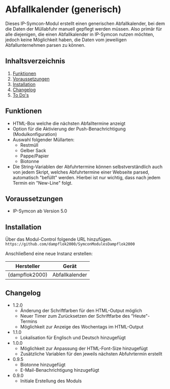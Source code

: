 # Abfallkalender (generisch)
Dieses IP-Symcon-Modul erstellt einen generischen Abfallkalender, bei dem die Daten der Müllabfuhr manuell gepflegt werden müssen. Also primär für alle diejenigen, die einen Abfallkalender in IP-Symcon nutzen möchten, jedoch keine Möglichkeit haben, die Daten vom jeweiligen Abfallunternehmen parsen zu können.

## Inhaltsverzeichnis
1. [Funktionen](#funktionen)
2. [Voraussetzungen](#voraussetzungen)
3. [Installation](#installation)
4. [Changelog](#changelog)
5. [To Do's](#to-dos)

## Funktionen
* HTML-Box welche die nächsten Abfalltermine anzeigt
* Option für die Aktivierung der Push-Benachrichtigung (Modulkonfiguration)
* Auswahl folgender Müllarten:
    * Restmüll
    * Gelber Sack
    * Pappe/Papier
    * Biotonne
* Die String-Variablen der Abfuhrtermine können selbstverständlich auch von jedem Skript, welches Abfuhrtermine einer Webseite parsed, automatisch "befüllt" werden. Hierbei ist nur wichtig, dass nach jedem Termin ein "New-Line" folgt.  

## Voraussetzungen
* IP-Symcon ab Version 5.0

## Installation
Über das Modul-Control folgende URL hinzufügen.  
`https://github.com/dampflok2000/SymconModulesDampflok2000`

Anschließend eine neue Instanz erstellen:

Hersteller         | Gerät       | 
------------ | --------- | 
(dampflok2000)       | Abfallkalender   | 

## Changelog
* 1.2.0
    * Änderung der Schriftfarben für den HTML-Output möglich
    * Neuer Timer zum Zurücksetzen der Schriftfarbe des "Heute"-Termins
    * Möglichkeit zur Anzeige des Wochentags im HTML-Output
* 1.1.0
    * Lokalisation für Englisch und Deutsch hinzugefügt
* 1.0.0
    * Möglichkeit zur Anpassung der HTML-Font-Size hinzugefügt
    * Zusätzliche Variablen für den jeweils nächsten Abfuhrtermin erstellt
* 0.9.5
    * Biotonne hinzugefügt
    * E-Mail-Benachrichtigung hinzugefügt
* 0.9.0
    * Initiale Erstellung des Moduls
